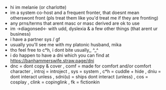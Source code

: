 - hi im melanie (or charlotte)
- im a system co-host and a frequent fronter, that doesnt mean otherswont front (pls treat them like you'd treat me if they are fronting)
- any prns/terms that arent masc or masc derived are ok to use
- im ->diagonsed<- with udd, dyslexia & a few other things (that arent ur business)
- i have a partner sys / gf
- usually you'll see me with my platonic husband, mika
- tho feel free to c*h, i dont bite usually,, ^_^
- i do happen to have a dni which you can find at https://banhammerswife.straw.page/dni
- dnc = dont copy & cover , comf = made for comfort and/or comfort character , introj = introject , sys = system , c*h = cuddle + hide , dniu = dont interact unless , sdni(u) = ships dont interact (unless) , cos = cosplay , clink = copinglink , fk = fictionkin

